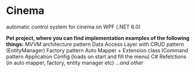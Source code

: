 # Cinema
automatic control system for cinema on WPF (.NET 6.0)

**Pet project, where you can find implementation examples of the following things:**
MVVM architecture pattern
Data Access Layer with CRUD pattern (EntityManager) 
Factory pattern
Auto Mapper + Extension class
ICommand pattern
Application Config (loads on start and fill the menu)
C# Refelctions (in auto mapper, factory, entity manager etc)
_...and other_
